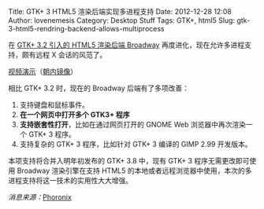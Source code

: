 Title: GTK+ 3 HTML5 渲染后端实现多进程支持
Date: 2012-12-28 12:08
Author: lovenemesis
Category: Desktop Stuff
Tags: GTK+, html5
Slug: gtk-3-html5-rendring-backend-allows-multiprocess

在 [GTK+ 3.2 引入的 HTML5 渲染后端
Broadway](http://linuxtoy.org/archives/gtk-32-html5-backend.html)
再度进化，现在允许多进程支持，颇有远程 X 会话的风范了。

[视频演示](http://www.youtube.com/watch?v=hhMFD3ZCrIc&feature=player_embedded)（[朝内镜像](http://v.youku.com/v_show/id_XNDk0MTgxMDA0.html)）

相比 GTK+ 3.2 时，现在的 Broadway 后端有了多项改善：

1.  支持键盘和鼠标事件。
2.  **在一个网页中打开多个 GTK3+ 程序**
3.  **支持嵌套性打开**，比如在通过网页打开的 GNOME Web
    浏览器中再次渲染一个 GTK+ 3 程序。
4.  支持复杂的 GTK+ 3 程序，比如针对 GTK+ 3 编译的 GIMP 2.99 开发版本。

本项支持将合并入明年初发布的 GTK+ 3.8 中，现有 GTK+ 3
程序无需更改即可使用 Broadway 渲染引擎在支持 HTML5
的本地或者远程浏览器中使用，本次的多进程支持将这一技术的实用性大大增强。

*消息来源：*[Phoronix](http://www.phoronix.com/scan.php?page=news_item&px=MTI2Mjg)
